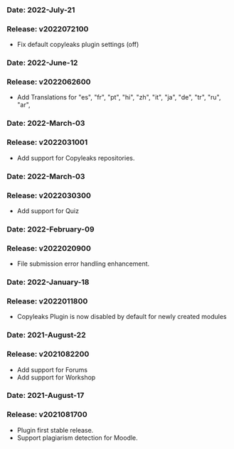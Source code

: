 ### Date: 		2022-July-21
### Release:	v2022072100
-  Fix default copyleaks plugin settings (off)

### Date: 		2022-June-12
### Release:	v2022062600
-  Add Translations for "es", "fr", "pt", "hi", "zh", "it", "ja", "de", "tr", "ru", "ar",

### Date: 		2022-March-03
### Release:	v2022031001
-  Add support for Copyleaks repositories.

### Date: 		2022-March-03
### Release:	v2022030300
-  Add support for Quiz

### Date: 		2022-February-09
### Release:	v2022020900
-  File submission error handling enhancement.

### Date: 		2022-January-18
### Release:	v2022011800
-  Copyleaks Plugin is now disabled by default for newly created modules

### Date: 		2021-August-22
### Release:	v2021082200
-  Add support for Forums
-  Add support for Workshop


### Date: 		2021-August-17
### Release:	v2021081700
- Plugin first stable release.
- Support plagiarism detection for Moodle.
